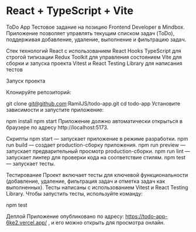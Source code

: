 # React + TypeScript + Vite

ToDo App
Тестовое задание на позицию Frontend Developer в Mindbox. Приложение позволяет управлять текущим списком задач (ToDo), поддерживая добавление, удаление, выполнение и фильтрацию задач.

Стек технологий
React с использованием React Hooks
TypeScript для строгой типизации
Redux Toolkit для управления состоянием
Vite для сборки и запуска проекта
Vitest и React Testing Library для написания тестов

Запуск проекта

Клонируйте репозиторий:

git clone git@github.com:RamilJS/todo-app.git
cd todo-app
Установите зависимости и запустите приложение:

npm install
npm start
Приложение должно автоматически открыться в браузере по адресу http://localhost:5173.

Скрипты
npm start — запускает приложение в режиме разработки.
npm run build — создает production-сборку приложения.
npm run preview — запускает предварительный просмотр production-сборки.
npm run lint — запускает линтер для проверки кода на соответствие стилям.
npm test — запускает тесты.

Тестирование
Проект включает тесты для ключевой функциональности (добавление, удаление, фильтрация задач и отметка задач как выполненных). Тесты написаны с использованием Vitest и React Testing Library. Чтобы запустить тесты, используйте команду:

npm test

Деплой
Приложение опубликовано по адресу: https://todo-app-6ke2.vercel.app/ , и его можно открыть для просмотра онлайн.

